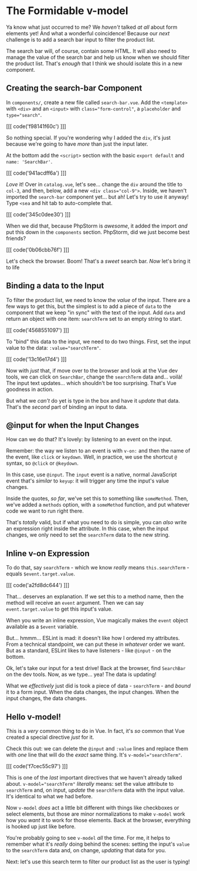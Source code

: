 # The Formidable v-model

Ya know what just occurred to me? We *haven't* talked *at all* about form
elements yet! And what a wonderful coincidence! Because our *next* challenge is to
add a search bar input to filter the product list.

The search bar will, of course, contain some HTML. It will also need to manage
the value of the search bar and help us know when we should filter the product
list. That's *enough* that I think we should isolate this in a new component.

## Creating the search-bar Component

In `components/`, create a new file called `search-bar.vue`. Add the `<template>`
with `<div>` and an `<input>` with `class="form-control"`, a `placeholder` and
`type="search"`.

[[[ code('f98141f60c') ]]]

So nothing special. If you're wondering why I added the `div`, it's just because
we're going to have *more* than just the input later.

At the bottom add the `<script>` section with the basic
`export default` and `name: 'SearchBar'`.

[[[ code('941acdff6a') ]]]

*Love* it! Over in `catalog.vue`, let's see... change the `div` around the title
to `col-3`, and then, below, add a new `<div class="col-9">`. Inside, we haven't
imported the `search-bar` component yet... but ah! Let's try to use it anyway!
Type `<sea` and hit tab to auto-complete that.

[[[ code('345c0dee30') ]]]

When we did that, because PhpStorm is *awesome*, it added the import *and* put this
down in the `components` section. PhpStorm, did we just become best friends?

[[[ code('0b06cbb76f') ]]]

Let's check the browser. Boom! That's a *sweet* search bar. *Now* let's bring
it to life

## Binding a data to the Input

To filter the product list, we need to know the *value* of the input. There are
a few ways to get this, but the simplest is to add a piece of `data` to the component
that we keep "in sync" with the text of the input. Add `data` and return an object
with one item: `searchTerm` set to an empty string to start.

[[[ code('4568551097') ]]]

To "bind" this data to the input, we need to do two things. First, set the input
value to the data: `:value="searchTerm"`.

[[[ code('13c16e17d4') ]]]

Now with *just* that, if move over to the browser and look at the Vue dev tools,
we can click on `SearchBar`, change the `searchTerm` data and... voilà! The
input text updates... which shouldn't be too surprising. That's Vue goodness
in action.

But what we *can't* do yet is type in the box and have it *update* that data.
That's the *second* part of binding an input to data.

## @input for when the Input Changes

How can we do that? It's lovely: by listening to an event on the input.

Remember: the way we listen to an event is with `v-on:` and then the name of the
event, like `click` or `keydown`. Well, in practice, we use the shortcut `@` syntax,
so `@click` or `@keydown`.

In this case, use `@input`. The `input` event is a native, normal JavaScript
event that's *similar* to `keyup`: it will trigger any time the input's value
changes.

Inside the quotes, *so far*, we've set this to something like `someMethod`.
Then, we've added a `methods` option, with a `someMethod` function, and put
whatever code we want to run right there.

That's *totally* valid, but if what you need to do is simple, you can *also*
write an expression right inside the attribute. In this case, when the input
changes, we only need to set the `searchTerm` data to the new string.

## Inline v-on Expression

To do that, say `searchTerm` - which we know *really* means `this.searchTerm` -
equals `$event.target.value`.

[[[ code('a2fd8dc644') ]]]

That... deserves an explanation. If we set this to a method name, then the method
will receive an `event` argument. Then we can say `event.target.value` to get
this input's value.

When you write an inline expression, Vue magically makes the `event` object available
as a `$event` variable.

But... hmmm... ESLint is mad: it doesn't like how I ordered my attributes. From
a technical standpoint, we can put these in *whatever* order we want. But as a
standard, ESLint likes to have listeners - like `@input` - on the bottom.

Ok, let's take our input for a test drive! Back at the browser, find `SearchBar`
on the dev tools. Now, as we type... yea! The data is updating!

What we *effectively* just did is took a piece of data - `searchTerm` - and *bound*
it to a form input. When the data changes, the input changes. When the input
changes, the data changes.

## Hello v-model!

This is a *very* common thing to do in Vue. In fact, it's *so* common that Vue
created a special directive *just* for it.

Check this out: we can delete the `@input` and `:value` lines and replace them with
*one* line that will do the *exact* same thing. It's `v-model="searchTerm"`.

[[[ code('f7cec55c97') ]]]

This is one of the *last* important directives that we haven't already talked
about. `v-model="searchTerm"` *literally* means: set the value attribute to
`searchTerm` and, on input, *update* the `searchTerm` data with the input value.
It's identical to what we had before.

Now `v-model` *does* act a little bit different with things like checkboxes or
select elements, but those are minor normalizations to make `v-model` work how you
*want* it to work for those elements. Back at the browser, everything is hooked
up just like before.

You're probably going to see `v-model` *all* the time. For me, it helps to remember
what it's *really* doing behind the scenes: setting the input's `value` to the
`searchTerm` data and, on change, *updating* that data for you.

Next: let's use this search term to filter our product list as the user is typing!
